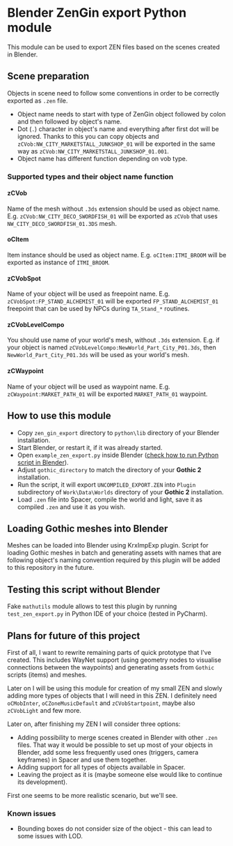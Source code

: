 # Blender ZenGin export Python module

This module can be used to export ZEN files based on the scenes created in Blender.

## Scene preparation

Objects in scene need to follow some conventions in order to be correctly exported as `.zen` file.

- Object name needs to start with type of ZenGin object followed by colon and then followed by object's name.
- Dot (`.`) character in object's name and everything after first dot will be ignored. Thanks to this you can copy objects and `zCVob:NW_CITY_MARKETSTALL_JUNKSHOP_01` will be exported in the same way as `zCVob:NW_CITY_MARKETSTALL_JUNKSHOP_01.001`.
- Object name has different function depending on vob type.

### Supported types and their object name function

#### zCVob
Name of the mesh without `.3ds` extension should be used as object name. E.g. `zCVob:NW_CITY_DECO_SWORDFISH_01` will be exported as `zCVob` that uses `NW_CITY_DECO_SWORDFISH_01.3DS` mesh. 

#### oCItem
Item instance should be used as object name. E.g. `oCItem:ITMI_BROOM` will be exported as instance of `ITMI_BROOM`.

#### zCVobSpot
Name of your object will be used as freepoint name. E.g. `zCVobSpot:FP_STAND_ALCHEMIST_01` will be exported `FP_STAND_ALCHEMIST_01` freepoint that can be used by NPCs during `TA_Stand_*` routines.

#### zCVobLevelCompo
You should use name of your world's mesh, without `.3ds` extension. E.g. if your object is named `zCVobLevelCompo:NewWorld_Part_City_P01.3ds`, then `NewWorld_Part_City_P01.3ds` will be used as your world's mesh.

#### zCWaypoint
Name of your object will be used as waypoint name. E.g. `zCWaypoint:MARKET_PATH_01` will be exported `MARKET_PATH_01` waypoint.

## How to use this module

- Copy `zen_gin_export` directory to `python\lib` directory of your Blender installation.
- Start Blender, or restart it, if it was already started.
- Open `example_zen_export.py` inside Blender ([check how to run Python script in Blender](https://docs.blender.org/api/current/info_quickstart.html#running-scripts)).
- Adjust `gothic_directory` to match the directory of your **Gothic 2** installation.
- Run the script, it will export `UNCOMPILED_EXPORT.ZEN` into `Plugin` subdirectory of `Work\Data\Worlds` directory of your **Gothic 2** installation.
- Load `.zen` file into Spacer, compile the world and light, save it as compiled `.zen` and use it as you wish.

## Loading Gothic meshes into Blender

Meshes can be loaded into Blender using KrxImpExp plugin. Script for loading Gothic meshes in batch and generating assets with names that are following object's naming convention required by this plugin will be added to this repository in the future.

## Testing this script without Blender

Fake `mathutils` module allows to test this plugin by running `test_zen_export.py` in Python IDE of your choice (tested in PyCharm).

## Plans for future of this project

First of all, I want to rewrite remaining parts of quick prototype that I've created. This includes WayNet support (using geometry nodes to visualise connections between the waypoints) and generating assets from ``Gothic`` scripts (items) and meshes.

Later on I will be using this module for creation of my small ZEN and slowly adding more types of objects that I will need in this ZEN. I definitely need `oCMobInter`, `oCZoneMusicDefault` and `zCVobStartpoint`, maybe also `zCVobLight` and few more.

Later on, after finishing my ZEN I will consider three options:
- Adding possibility to merge scenes created in Blender with other `.zen` files. That way it would be possible to set up most of your objects in Blender, add some less frequently used ones (triggers, camera keyframes) in Spacer and use them together.
- Adding support for all types of objects available in Spacer.
- Leaving the project as it is (maybe someone else would like to continue its development).

First one seems to be more realistic scenario, but we'll see.

### Known issues
- Bounding boxes do not consider size of the object - this can lead to some issues with LOD.